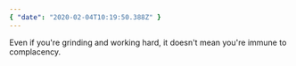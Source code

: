 ```yaml
---
{ "date": "2020-02-04T10:19:50.388Z" }
---
```


Even if you're grinding and working hard, it doesn't mean you're immune to complacency.

